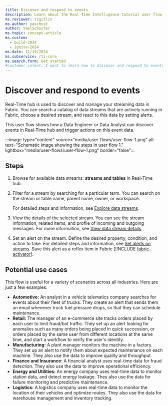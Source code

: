 ```yaml
---
title: Discover and respond to events
description: Learn about the Real-Time Intelligence tutorial user flow 1 and how to discover and respond to events in Microsoft Fabric.
ms.reviewer: tzgitlin
ms.author: yaschust
author: YaelSchuster
ms.topic: concept-article
ms.custom:
  - build-2024
  - ignite-2024
ms.date: 11/19/2024
ms.subservice: rti-core
ms.search.form: Get started
#customer intent: I want to learn how to discover and respond to events in Real-Time Intelligence.
---
```

# Discover and respond to events

Real-Time hub is used to discover and manage your streaming data in Fabric. You can search a catalog of data streams that are actively running in Fabric, choose a desired stream, and react to this data by setting alerts.

This user flow shows how a Data Engineer or Data Analyst can discover events in Real-Time hub and trigger actions on this event data.

:::image type="content" source="media/user-flows/user-flow-1.png" alt-text="Schematic image showing the steps in user flow 1." lightbox="media/user-flows/user-flow-1.png" border="false":::

## Steps

1. Browse  for available data streams: **streams and tables** in Real-Time hub. 
1. Filter for a stream by searching for a particular term. You can search on the stream or table name, parent name, owner, or workspace. 

    For detailed steps and information, see [Explore data streams](../real-time-hub/explore-data-streams.md).
1. View the details of the selected stream. You can see the stream information, related items, and profile of incoming and outgoing messages. For more information, see [View data stream details](../real-time-hub/view-data-stream-details.md).
1. Set an alert on the stream. Define the desired property, condition, and action to take. For detailed steps and information, see [Set alerts on streams](../real-time-hub/set-alerts-data-streams.md). Save this alert as a reflex item in Fabric [!INCLUDE [fabric-activator](includes/fabric-activator.md)].

## Potential use cases

This flow is useful for a variety of scenarios across all industries. Here are just a few examples:

* **Automotive:** An analyst in a vehicle telematics company searches for events about their fleet of trucks. They create an alert that sends them an email whenever truck fuel pressure drops, so that they can schedule maintenance.
* **Retail:** The manager of an e-commerce site tracks orders placed by each user to limit fraud/bot traffic. They set up an alert looking for anomalies such as many orders being placed in quick succession, or orders placed by the same user from different locations at the same time, and start a workflow to verify the user's identity.
* **Manufacturing:** A plant manager monitors the machine in a factory. They set up an alert to notify them about expected maintenance on each machine. They also use the data to improve quality and throughput.
* **Finance and Insurance:** A financial analyst uses real-time data for fraud detection. They also use the data to improve operational efficiency.
* **Energy and Utilities:** An energy company uses real-time data to monitor station data, and detect energy leakage. They also use the data for failure monitoring and predictive maintenance.
* **Logistics:** A logistics company uses real-time data to monitor the location of their vehicles and optimize routes. They also use the data for warehouse management and inventory tracking.
